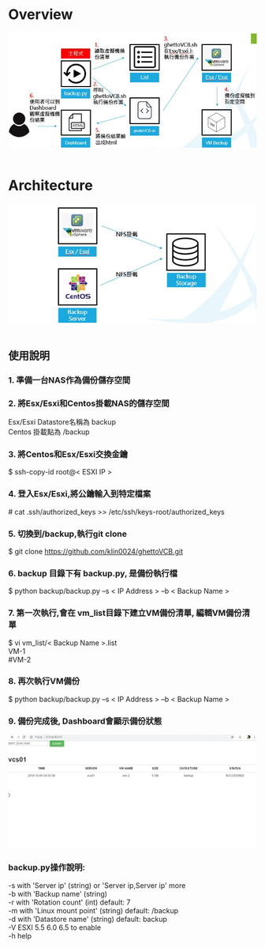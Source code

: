 # Overview
![image](img/overview.JPG?raw=true "Overview") <br />
<br />
# Architecture
![image](img/architecture.JPG?raw=true "Architecture") <br />
<br />
## 使用說明
### 1. 準備一台NAS作為備份儲存空間
### 2. 將Esx/Esxi和Centos掛載NAS的儲存空間
Esx/Esxi Datastore名稱為 backup <br />
Centos 掛載點為 /backup <br />
### 3. 將Centos和Esx/Esxi交換金鑰
$ ssh-copy-id root@< ESXI IP > <br />
### 4. 登入Esx/Esxi,將公鑰輸入到特定檔案
\# cat .ssh/authorized_keys >> /etc/ssh/keys-root/authorized_keys
### 5. 切換到/backup,執行git clone
$ git clone https://github.com/klin0024/ghettoVCB.git
### 6. backup 目錄下有 backup.py, 是備份執行檔
$ python backup/backup.py –s < IP Address > –b < Backup Name >
### 7. 第一次執行,會在 vm_list目錄下建立VM備份清單, 編輯VM備份清單
$ vi vm_list/< Backup Name >.list <br />
VM-1 <br />
\#VM-2 <br />	
### 8. 再次執行VM備份
$ python backup/backup.py –s < IP Address > –b < Backup Name >
### 9. 備份完成後, Dashboard會顯示備份狀態
![image](img/dashboard.JPG?raw=true "Dashboard") <br />
### backup.py操作說明:
-s with 'Server ip' (string) or 'Server ip,Server ip' more <br />
-b with 'Backup name' (string) <br />
-r with 'Rotation count' (int) default: 7 <br />
-m with 'Linux mount point' (string) default: /backup <br />
-d with 'Datastore name' (string) default: backup <br />
-V ESXI 5.5 6.0 6.5 to enable <br />
-h help <br />